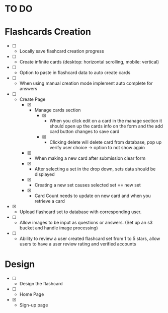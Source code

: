 # TO DO

# Flashcards Creation

- [ ] - Locally save flashcard creation progress
- [ ] - Create infinite cards (desktop: horizontal scrolling, mobile: vertical)
- [ ] - Option to paste in flashcard data to auto create cards
- [ ] - When using manual creation mode implement auto complete for answers
- [ ] - Create Page
    - [x] - Manage cards section
        - [x] - When you click edit on a card in the manage section it should open up the cards info on the form and the add card button changes to save card
        - [x] - Clicking delete will delete card from database, pop up verify user choice -> option to not show again
    - [x] - When making a new card after submission clear form
    - [x] - After selecting a set in the drop down, sets data should be displayed
    - [x] - Creating a new set causes selected set == new set
    - [x] - Card Count needs to update on new card and when you retrieve a card
- [x] - Upload flashcard set to database with corresponding user.
- [ ] - Allow images to be input as questions or answers. (Set up an s3 bucket and handle image processing)
- [ ] - Ability to review a user created flashcard set from 1 to 5 stars, allow users to have a user review rating and verified accounts

# Design

- [ ] - Design the flashcard
- [ ] - Home Page
- [x] - Sign-up page
